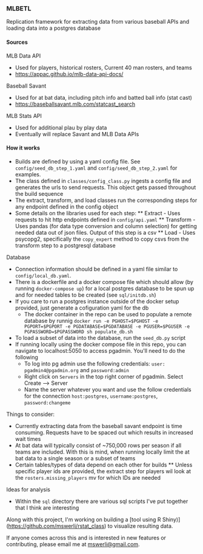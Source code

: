 ### MLBETL
Replication framework for extracting data from various baseball APIs and loading data into a postgres database

#### Sources
MLB Data API
- Used for players, historical rosters, Current 40 man rosters, and teams
- https://appac.github.io/mlb-data-api-docs/

Baseball Savant
- Used for at bat data, including pitch info and batted ball info (stat cast)
- https://baseballsavant.mlb.com/statcast_search

MLB Stats API
- Used for additional plau by play data
- Eventually will replace Savant and MLB Data APIs

#### How it works
- Builds are defined by using a yaml config file. See `config/seed_db_step_1.yaml` and `config/seed_db_step_2.yaml` for examples.
- The class defined in `classes/config_class.py` ingests a config file and generates the urls to send requests. This object gets passed throughout the build sequence
- The extract, transform, and load classes run the corresponding steps for any endpoint defined in the config object
- Some details on the libraries used for each step:
** Extract - Uses requests to hit http endpoints defined in `config/api.yaml`
** Transform - Uses pandas (for data type conversion and column selection) for getting needed data out of json files. Output of this step is a csv
** Load - Uses psycopg2, specifically the `copy_expert` method to copy csvs from the transform step to a postgresql database

Database
- Connection information should be defined in a yaml file similar to `config/local_db.yaml`.
- There is a dockerfile and a docker compose file which should allow (by running `docker-compose up`) for a local postgres database to be spun up and for needed tables to be created (see `sql/initdb.sh`)
- If you care to run a postgres instance outside of the docker setup provided, just generate a cofiguration yaml for the db
    * The docker container in the repo can be used to populate a remote database by runnig `docker run -e PGHOST=$PGHOST -e PGPORT=$PGPORT -e PGDATABASE=$PGDATABASE -e PGUSER=$PGUSER -e PGPASSWORD=$PGPASSWORD sh populate_db.sh` 
- To load a subset of data into the database, run the `seed_db.py` script
- If running locally using the docker compose file in this repo, you can navigate to localhost:5050 to access pgadmin. You'll need to do the following
    * To log into pg admin use the following credentials: `user: pgadmin4@pgadmin.org` and `password:admin`
    * Right click on `Servers` in the top right corner of pgadmin. Select Create --> Server
    * Name the server whatever you want and use the follow credentials for the connection `host:postgres`, `username:postgres`, `password:changeme`

Things to consider:
- Currently extracting data from the baseball savant endpoint is time consuming. Requests have to be spaced out which results in increased wait times
- At bat data will typically consist of ~750,000 rows per season if all teams are included. With this is mind, when running locally limit the at bat data to a single season or a subset of teams
- Certain tables/types of data depend on each other for builds
** Unless specific player ids are provided, the extract step for players wil look at the `rosters.missing_players` mv for which IDs are needed

Ideas for analysis
- Within the `sql` directory there are various sql scripts I've put together that I think are interesting

Along with  this project, I'm working on building a [tool using R Shiny)\](https://github.com/mswerli/rstat_class) to visualize resulting data.

If anyone comes across this and is interested in new features or contributing, please email me at mswerli@gmail.com.